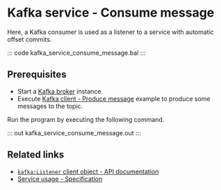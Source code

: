 # Kafka service - Consume message

Here, a Kafka consumer is used as a listener to a service with automatic offset commits.

::: code kafka_service_consume_message.bal :::

## Prerequisites
- Start a [Kafka broker](https://kafka.apache.org/quickstart) instance.
- Execute [Kafka client - Produce message](/learn/by-example/kafka-client-produce-message) example to produce some messages to the topic.

Run the program by executing the following command.

::: out kafka_service_consume_message.out :::

## Related links
- [`kafka:Listener` client object - API documentation](https://lib.ballerina.io/ballerinax/kafka/3.4.0/clients/Listener)
- [Service usage - Specification](https://github.com/ballerina-platform/module-ballerinax-kafka/blob/master/docs/spec/spec.md#432-usage)
